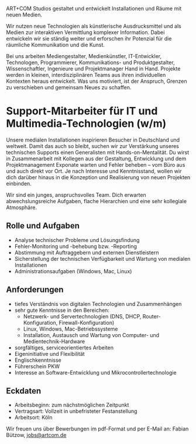 ART+COM Studios gestaltet und entwickelt Installationen und Räume mit neuen Medien.

Wir nutzen neue Technologien als künstlerische Ausdrucksmittel und als Medien zur interaktiven Vermittlung komplexer Information. Dabei entwickeln wir sie ständig weiter und erforschen ihr Potenzial für die räumliche Kommunikation und die Kunst.

Bei uns arbeiten Mediengestalter, Medienkünstler, IT-Entwickler, Technologen, Programmierer, Kommunikations- und Produktgestalter, Wissenschaftler, Ingenieure und Projektmanager Hand in Hand. Projekte werden in kleinen, interdisziplinären Teams aus ihren individuellen Kontexten heraus entwickelt. Was uns motiviert, ist der Anspruch, Grenzen zu verschieben und gemeinsam Neues zu schaffen.

# Support-Mitarbeiter für IT und Multimedia-Technologien (w/m)

Unsere medialen Installationen inspirieren Besucher in Deutschland und weltweit. Damit das auch so bleibt, suchen wir zur Verstärkung unseres technischen Supports einen Generalisten mit Hands-on-Mentalität. Du wirst in Zusammenarbeit mit Kollegen aus der Gestaltung, Entwicklung und dem Projektmanagement Exponate warten und Fehler beheben – vom Büro aus und auch direkt vor Ort. Je nach Interesse und Kenntnisstand, wollen wir dich darüber hinaus in die Konzeption und Realisierung von neuen Projekten einbinden.

Wir sind ein junges, anspruchsvolles Team. Dich erwarten abwechslungsreiche Aufgaben, flache Hierarchien und eine sehr kollegiale Atmosphäre.

## Rolle und Aufgaben

* Analyse technischer Probleme und Lösungsfindung
* Fehler-Monitoring und -behebung bzw. -Reporting
* Abstimmung mit Auftraggebern und externen Dienstleistern
* Sicherstellung der technischen Verfügbarkeit und Wartung von medialen Installationen
* Administrationsaufgaben (Windows, Mac, Linux)

## Anforderungen

* tiefes Verständnis von digitalen Technologien und Zusammenhängen
* sehr gute Kenntnisse in den Bereichen:
  * Netzwerk- und Servertechnologien (DNS, DHCP, Router-Konfiguration, Firewall-Konfiguration)
  * Linux, Windows, Mac-Betriebssysteme
  * Installation, Austausch und Wartung von Computer- und Medientechnik-Hardware
* sorgfältiges, serviceorientiertes Arbeiten
* Eigeninitiative und  Flexibilität
* Englischkenntnisse
* Führerschein PKW
* Interesse an Software-Entwicklung und Mikrocontrollertechnologie

## Eckdaten

* Arbeitsbeginn: zum nächstmöglichen Zeitpunkt
* Vertragsart: Vollzeit in unbefristeter Festanstellung
* Arbeitsort: Köln

Wir freuen uns über Bewerbungen im pdf-Format und per E-Mail an: Fabian Bützow, <jobs@artcom.de>
